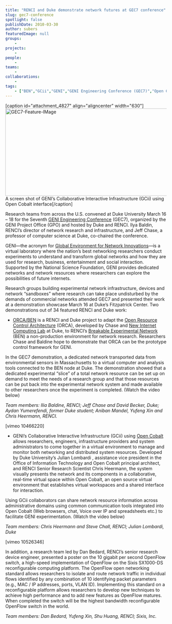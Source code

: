 ```yaml
---
title: "RENCI and Duke demonstrate network futures at GEC7 conference"
slug: gec7-conference
spotlight: false
publishDate: 2010-03-30
author: subers
featuredImage: null
groups:
    - 
projects:
    - 
people:
    - 
teams: 
    - 
collaborations:
    - 
tags:
    - ["BEN","GCii","GENI","GENI Engineering Conference (GEC7)","Open Cobalt","OpenFlow","ORCA"]
---
```

[caption id="attachment_4827" align="aligncenter" width="630"]<img class="wp-image-4827 size-large" title="GEC7-Feature-IMage" src="https://www.renci.org/wp-content/uploads/2010/03/GEC7-Feature-IMage-630x273.png" alt="GEC7-Feature-IMage" width="630" height="273" /> A screen shot of GENI’s Collaborative Interactive Infrastructure (GCii) using Open Cobalt interface[/caption]

Research teams from across the U.S. convened at Duke University March 16 – 18 for the Seventh <a href="http://www.geni.net" target="_blank" rel="noopener">GENI Engineering Conference</a> (GEC7), organized by the GENI Project Office (GPO) and hosted by Duke and RENCI. Ilya Baldin, RENCI’s director of network research and infrastructure, and Jeff Chase, a professor of computer science at Duke, co-chaired the conference.

<!--more-->

GENI—the acronym for <a href="http://www.geni.net/?page_id=2" target="_blank" rel="noopener">Global Environment for Network Innovations</a>—is a virtual laboratory where the nation’s best networking researchers conduct experiments to understand and transform global networks and how they are used for research, business, entertainment and social interaction.  Supported by the National Science Foundation, GENI provides dedicated networks and network resources where researchers can explore the possibilities of future internets.

Research groups building experimental network infrastructure, devices and network “sandboxes” where research can take place undisturbed by the demands of commercial networks attended GEC7 and presented their work at a demonstration showcase March 16 at Duke’s Fitzpatrick Center. Two demonstrations out of 34 featured RENCI and Duke work:
<ul>
 	<li><a href="https://ben.renci.org/index.php?option=com_content&amp;view=article&amp;id=77&amp;Itemid=84" target="_blank" rel="noopener">ORCA/BEN</a> is a RENCI and Duke project to adapt the <a href="https://renci.org/wp-content/uploads/2010/03/orca-retro.pdf">Open Resource Control Architecture</a> (ORCA), developed by Chase and <a href="http://www.cs.duke.edu/nicl/" target="_blank" rel="noopener">New Internet Computing Lab</a> at Duke, to RENCI’s <a href="https://renci.org/news/benefits-of-ben/" target="_blank" rel="noopener">Breakable Experimental Network</a> (BEN) a non-production environment for network research. Researchers Chase and Baldine hope to demonstrate that ORCA can be the prototype control framework for GENI.</li>
</ul>
In the GEC7 demonstration, a dedicated network transported data from environmental sensors in Massachusetts to a virtual computer and analysis tools connected to the BEN node at Duke. The demonstration showed that a dedicated experimental “slice” of a total network resource can be set up on demand to meet the needs of a research group and that those resources can be put back into the experimental network system and made available to other researchers once the experiment is completed. (Watch the video below)

<em>Team members: Ilia Baldine, RENCI; Jeff Chase and David Becker, Duke; Aydan Yumerefendi, former Duke student; Aniban Mandel, Yufeng Xin and Chris Heermann, RENCI.</em>

[vimeo 10466220]
<ul>
 	<li>GENI’s Collaborative Interactive Infrastructure (GCii) using <a href="http://www.opencobalt.net" target="_blank" rel="noopener">Open Cobalt</a> allows researchers, engineers, infrastructure providers and system administrators to come together in a virtual environment to manage and monitor both networking and distributed system resources. Developed by Duke University’s Julian Lombardi , assistance vice president in the Office of Information Technology and Open Cobalt principal architect, and RENCI Senior Research Scientist Chris Heermann, the system visually presents the network and its components in a collaborative, real-time virtual space within Open Cobalt, an open source virtual environment that establishes virtual workspaces and a shared interface for interaction.</li>
</ul>
Using GCii collaborators can share network resource information across administrative domains using common communication tools integrated into Open Cobalt (Web browsers, chat, Voice over IP and spreadsheets etc.) to facilitate GENI experimentation. (Watch the video below)

<em>Team members: Chris Heermann and Steve Chall, RENCI; Julian Lombardi, Duke</em>

[vimeo 10526346]

In addition, a research team led by Dan Bedard, RENCI’s senior research device engineer, presented a poster on the 10 gigabit per second OpenFlow switch, a high-speed implementation of OpenFlow on the Sixis SX1000-DS reconfigurable computing platform. The OpenFlow open networking standard allows researchers to isolate and route network traffic in individual flows identified by any combination of 10 identifying packet parameters (e.g., MAC / IP addresses, ports, VLAN ID). Implementing this standard on a reconfigurable platform allows researchers to develop new techniques to achieve high performance and to add new features as OpenFlow matures. When completed the switch will be the highest bandwidth reconfigurable OpenFlow switch in the world.

<em>Team members: Dan Bedard, Yufeng Xin, Shu Huang, RENCI; Sixis, Inc.</em>

&nbsp;
